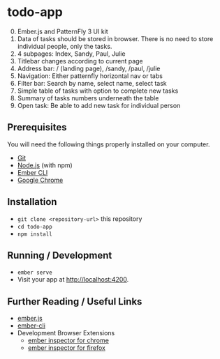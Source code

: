 # todo-app

0. Ember.js and PatternFly 3 UI kit
1. Data of tasks should be stored in browser. There is no need to store individual people, only the tasks.
2. 4 subpages: Index, Sandy, Paul, Julie
3. Titlebar changes according to current page
4. Address bar: / (landing page), /sandy, /paul, /julie
5. Navigation: Either patternfly horizontal nav or tabs
6. Filter bar: Search by name, select name, select task
7. Simple table of tasks with option to complete new tasks
8. Summary of tasks numbers underneath the table
9. Open task: Be able to add new task for individual person

## Prerequisites

You will need the following things properly installed on your computer.

* [Git](https://git-scm.com/)
* [Node.js](https://nodejs.org/) (with npm)
* [Ember CLI](https://ember-cli.com/)
* [Google Chrome](https://google.com/chrome/)

## Installation

* `git clone <repository-url>` this repository
* `cd todo-app`
* `npm install`

## Running / Development

* `ember serve`
* Visit your app at [http://localhost:4200](http://localhost:4200).

## Further Reading / Useful Links

* [ember.js](https://emberjs.com/)
* [ember-cli](https://ember-cli.com/)
* Development Browser Extensions
  * [ember inspector for chrome](https://chrome.google.com/webstore/detail/ember-inspector/bmdblncegkenkacieihfhpjfppoconhi)
  * [ember inspector for firefox](https://addons.mozilla.org/en-US/firefox/addon/ember-inspector/)
